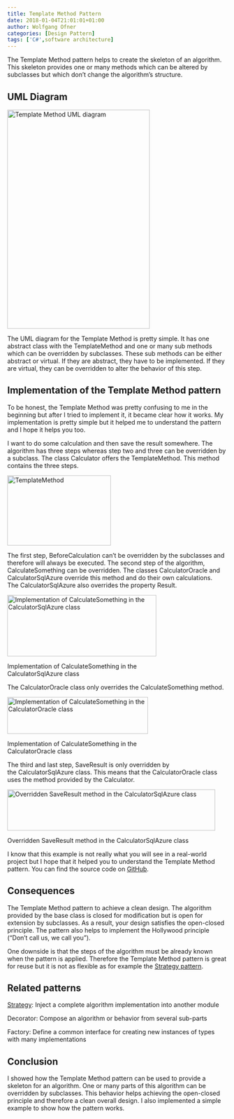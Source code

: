 ```yaml
---
title: Template Method Pattern
date: 2018-01-04T21:01:01+01:00
author: Wolfgang Ofner
categories: [Design Pattern]
tags: ['C#',software architecture]
---
```

The Template Method pattern helps to create the skeleton of an algorithm. This skeleton provides one or many methods which can be altered by subclasses but which don&#8217;t change the algorithm&#8217;s structure.

## UML Diagram

[<img loading="lazy" class="aligncenter wp-image-502" src="http://www.programmingwithwolfgang.com/wp-content/uploads/2018/01/Template-Method-UML-diagram.jpg" alt="Template Method UML diagram" width="326" height="500" srcset="https://www.programmingwithwolfgang.com/wp-content/uploads/2018/01/Template-Method-UML-diagram.jpg 700w, https://www.programmingwithwolfgang.com/wp-content/uploads/2018/01/Template-Method-UML-diagram-196x300.jpg 196w, https://www.programmingwithwolfgang.com/wp-content/uploads/2018/01/Template-Method-UML-diagram-669x1024.jpg 669w" sizes="(max-width: 326px) 100vw, 326px" />](http://www.programmingwithwolfgang.com/wp-content/uploads/2018/01/Template-Method-UML-diagram.jpg)

The UML diagram for the Template Method is pretty simple. It has one abstract class with the TemplateMethod and one or many sub methods which can be overridden by subclasses. These sub methods can be either abstract or virtual. If they are abstract, they have to be implemented. If they are virtual, they can be overridden to alter the behavior of this step.

## Implementation of the Template Method pattern

To be honest, the Template Method was pretty confusing to me in the beginning but after I tried to implement it, it became clear how it works. My implementation is pretty simple but it helped me to understand the pattern and I hope it helps you too.

I want to do some calculation and then save the result somewhere. The algorithm has three steps whereas step two and three can be overridden by a subclass. The class Calculator offers the TemplateMethod. This method contains the three steps.

[<img loading="lazy" class="aligncenter size-full wp-image-471" src="http://www.programmingwithwolfgang.com/wp-content/uploads/2018/01/TemplateMethod.jpg" alt="TemplateMethod" width="237" height="160" />](http://www.programmingwithwolfgang.com/wp-content/uploads/2018/01/TemplateMethod.jpg)

The first step, BeforeCalculation can&#8217;t be overridden by the subclasses and therefore will always be executed. The second step of the algorithm, CalculateSomething can be overridden. The classes CalculatorOracle and CalculatorSqlAzure override this method and do their own calculations. The CalculatorSqlAzure also overrides the property Result.

<div id="attachment_472" style="width: 351px" class="wp-caption aligncenter">
  <a href="http://www.programmingwithwolfgang.com/wp-content/uploads/2018/01/Implementation-of-CalculateSomething-in-the-CalculatorSqlAzure-class.jpg"><img aria-describedby="caption-attachment-472" loading="lazy" class="size-full wp-image-472" src="http://www.programmingwithwolfgang.com/wp-content/uploads/2018/01/Implementation-of-CalculateSomething-in-the-CalculatorSqlAzure-class.jpg" alt="Implementation of CalculateSomething in the CalculatorSqlAzure class" width="341" height="140" srcset="https://www.programmingwithwolfgang.com/wp-content/uploads/2018/01/Implementation-of-CalculateSomething-in-the-CalculatorSqlAzure-class.jpg 341w, https://www.programmingwithwolfgang.com/wp-content/uploads/2018/01/Implementation-of-CalculateSomething-in-the-CalculatorSqlAzure-class-300x123.jpg 300w" sizes="(max-width: 341px) 100vw, 341px" /></a>
  
  <p id="caption-attachment-472" class="wp-caption-text">
    Implementation of CalculateSomething in the CalculatorSqlAzure class
  </p>
</div>

The CalculatorOracle class only overrides the CalculateSomething method.

<div id="attachment_473" style="width: 332px" class="wp-caption aligncenter">
  <a href="http://www.programmingwithwolfgang.com/wp-content/uploads/2018/01/Implementation-of-CalculateSomething-in-the-CalculatorOracle-class.jpg"><img aria-describedby="caption-attachment-473" loading="lazy" class="size-full wp-image-473" src="http://www.programmingwithwolfgang.com/wp-content/uploads/2018/01/Implementation-of-CalculateSomething-in-the-CalculatorOracle-class.jpg" alt="Implementation of CalculateSomething in the CalculatorOracle class" width="322" height="84" srcset="https://www.programmingwithwolfgang.com/wp-content/uploads/2018/01/Implementation-of-CalculateSomething-in-the-CalculatorOracle-class.jpg 322w, https://www.programmingwithwolfgang.com/wp-content/uploads/2018/01/Implementation-of-CalculateSomething-in-the-CalculatorOracle-class-300x78.jpg 300w" sizes="(max-width: 322px) 100vw, 322px" /></a>
  
  <p id="caption-attachment-473" class="wp-caption-text">
    Implementation of CalculateSomething in the CalculatorOracle class
  </p>
</div>

The third and last step, SaveResult is only overridden by the CalculatorSqlAzure class. This means that the CalculatorOracle class uses the method provided by the Calculator.

<div id="attachment_474" style="width: 486px" class="wp-caption aligncenter">
  <a href="http://www.programmingwithwolfgang.com/wp-content/uploads/2018/01/Overriden-SaveResult-method-in-the-CalculatorSqlAzure-class.jpg"><img aria-describedby="caption-attachment-474" loading="lazy" class="wp-image-474 size-full" src="http://www.programmingwithwolfgang.com/wp-content/uploads/2018/01/Overriden-SaveResult-method-in-the-CalculatorSqlAzure-class.jpg" alt="Overridden SaveResult method in the CalculatorSqlAzure class" width="476" height="94" srcset="https://www.programmingwithwolfgang.com/wp-content/uploads/2018/01/Overriden-SaveResult-method-in-the-CalculatorSqlAzure-class.jpg 476w, https://www.programmingwithwolfgang.com/wp-content/uploads/2018/01/Overriden-SaveResult-method-in-the-CalculatorSqlAzure-class-300x59.jpg 300w" sizes="(max-width: 476px) 100vw, 476px" /></a>
  
  <p id="caption-attachment-474" class="wp-caption-text">
    Overridden SaveResult method in the CalculatorSqlAzure class
  </p>
</div>

I know that this example is not really what you will see in a real-world project but I hope that it helped you to understand the Template Method pattern. You can find the source code on <a href="https://github.com/WolfgangOfner/TemplateMethodPattern" target="_blank" rel="noopener">GitHub</a>.

## Consequences

The Template Method pattern to achieve a clean design. The algorithm provided by the base class is closed for modification but is open for extension by subclasses. As a result, your design satisfies the open-closed principle. The pattern also helps to implement the Hollywood principle (&#8220;Don&#8217;t call us, we call you&#8221;).

One downside is that the steps of the algorithm must be already known when the pattern is applied. Therefore the Template Method pattern is great for reuse but it is not as flexible as for example the <a href="http://www.programmingwithwolfgang.com/strategy-pattern/" target="_blank" rel="noopener">Strategy pattern</a>.

## Related patterns

<a href="http://www.programmingwithwolfgang.com/strategy-pattern/" target="_blank" rel="noopener">Strategy</a>: Inject a complete algorithm implementation into another module

Decorator: Compose an algorithm or behavior from several sub-parts

Factory: Define a common interface for creating new instances of types with many implementations

## Conclusion

I showed how the Template Method pattern can be used to provide a skeleton for an algorithm. One or many parts of this algorithm can be overridden by subclasses. This behavior helps achieving the open-closed principle and therefore a clean overall design. I also implemented a simple example to show how the pattern works.